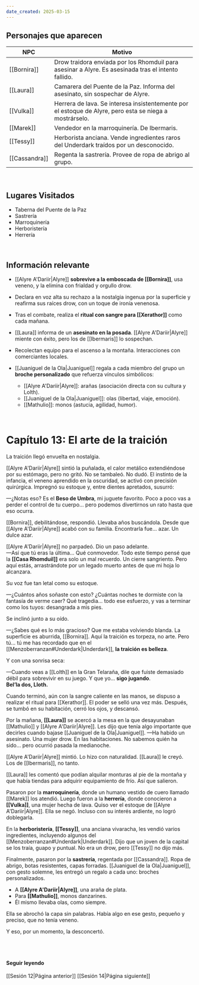 ```yaml
---
date_created: 2025-03-15
---
```




## Personajes que aparecen

|   NPC   |                   Motivo                   | 
|---------|--------------------------------------------| 
| [[Bornira]] | Drow traidora enviada por los Rhomduil para asesinar a Alyre. Es asesinada tras el intento fallido.| 
| [[Laura]] | Camarera del Puente de la Paz. Informa del asesinato, sin sospechar de Alyre.|
| [[Vulka]] | Herrera de lava. Se interesa insistentemente por el estoque de Alyre, pero esta se niega a mostrárselo.|
| [[Marek]] | Vendedor en la marroquinería. De Ibermaris.|
| [[Tessy]] | Herborista anciana. Vende ingredientes raros del Underdark traídos por un desconocido.|
| [[Cassandra]] | Regenta la sastrería. Provee de ropa de abrigo al grupo. |

<br>

## Lugares Visitados
- Taberna del Puente de la Paz
- Sastrería
- Marroquinería
- Herboristería
- Herrería

<br>

## Información relevante
- [[Alyre A'Dariir|Alyre]] **sobrevive a la emboscada de [[Bornira]]**, usa veneno, y la elimina con frialdad y orgullo drow.

- Declara en voz alta su rechazo a la nostalgia ingenua por la superficie y reafirma sus raíces drow, con un toque de ironía venenosa.
    
- Tras el combate, realiza el **ritual con sangre para [[Xerathor]]** como cada mañana.

- [[Laura]] informa de un **asesinato en la posada**. [[Alyre A'Dariir|Alyre]] miente con éxito, pero los de [[Ibermaris]] lo sospechan.

- Recolectan equipo para el ascenso a la montaña. Interacciones con comerciantes locales.
    
- [[Juaniguel de la Ola|Juaniguel]] regala a cada miembro del grupo un **broche personalizado** que refuerza vínculos simbólicos:
    
    - [[Alyre A'Dariir|Alyre]]: arañas (asociación directa con su cultura y Lolth).
    - [[Juaniguel de la Ola|Juaniguel]]: olas (libertad, viaje, emoción).
    - [[Mathulio]]: monos (astucia, agilidad, humor).


<br>

# Capítulo 13: El arte de la traición

La traición llegó envuelta en nostalgia.

[[Alyre A'Dariir|Alyre]] sintió la puñalada, el calor metálico extendiéndose por su estómago, pero no gritó. No se tambaleó. No dudó. El instinto de la infancia, el veneno aprendido en la oscuridad, se activó con precisión quirúrgica. Impregnó su estoque y, entre dientes apretados, susurró:

—¿Notas eso? Es el **Beso de Umbra**, mi juguete favorito. Poco a poco vas a perder el control de tu cuerpo… pero podemos divertirnos un rato hasta que eso ocurra.

[[Bornira]], debilitándose, respondió. Llevaba años buscándola. Desde que [[Alyre A'Dariir|Alyre]] acabó con su familia. Encontrarla fue… azar. Un dulce azar.

[[Alyre A'Dariir|Alyre]] no parpadeó. Dio un paso adelante.  
—Así que tú eras la última… Qué conmovedor. Todo este tiempo pensé que la **[[Casa Rhomduil]]** era solo un mal recuerdo. Un cierre sangriento. Pero aquí estás, arrastrándote por un legado muerto antes de que mi hoja lo alcanzara.

Su voz fue tan letal como su estoque.

—¿Cuántos años soñaste con esto? ¿Cuántas noches te dormiste con la fantasía de verme caer? Qué tragedia… todo ese esfuerzo, y vas a terminar como los tuyos: desangrada a mis pies.

Se inclinó junto a su oído.

—¿Sabes qué es lo más gracioso? Que me estaba volviendo blanda. La superficie es aburrida, [[Bornira]]. Aquí la traición es torpeza, no arte. Pero tú… tú me has recordado que en el [[Menzoberranzan#Underdark|Underdark]], **la traición es belleza**.

Y con una sonrisa seca:

—Cuando veas a [[Lolth]] en la Gran Telaraña, dile que fuiste demasiado débil para sobrevivir en su juego. Y que yo… **sigo jugando**.  
**Bel’la dos, Lloth.**

Cuando terminó, aún con la sangre caliente en las manos, se dispuso a realizar el ritual para [[Xerathor]]. El poder se selló una vez más. Después, se tumbó en su habitación, cerró los ojos, y descansó.

Por la mañana, **[[Laura]]** se acercó a la mesa en la que desayunaban [[Mathulio]] y [[Alyre A'Dariir|Alyre]]. Les dijo que tenía algo importante que decirles cuando bajase [[Juaniguel de la Ola|Juaniguel]].
—Ha habido un asesinato. Una mujer drow. En las habitaciones. No sabemos quién ha sido… pero ocurrió pasada la medianoche.

[[Alyre A'Dariir|Alyre]] mintió. Lo hizo con naturalidad. [[Laura]] le creyó. Los de [[Ibermaris]], no tanto.

[[Laura]] les comentó que podían alquilar monturas al pie de la montaña y que había tiendas para adquirir equipamiento de frío. Así que salieron.

Pasaron por la **marroquinería**, donde un humano vestido de cuero llamado [[Marek]] los atendió. Luego fueron a la **herrería**, donde conocieron a **[[Vulka]]**, una mujer hecha de lava. Quiso ver el estoque de [[Alyre A'Dariir|Alyre]]. Ella se negó. Incluso con su interés ardiente, no logró doblegarla.

En la **herboristería**, **[[Tessy]]**, una anciana vivaracha, les vendió varios ingredientes, incluyendo algunos del [[Menzoberranzan#Underdark|Underdark]]. Dijo que un joven de la capital se los traía, guapo y puntual. No era un drow, pero [[Tessy]] no dijo más.

Finalmente, pasaron por la **sastrería**, regentada por [[Cassandra]]. Ropa de abrigo, botas resistentes, capas forradas. [[Juaniguel de la Ola|Juaniguel]], con gesto solemne, les entregó un regalo a cada uno: broches personalizados.

- A **[[Alyre A'Dariir|Alyre]]**, una araña de plata.
- Para **[[Mathulio]]**, monos danzarines.
- Él mismo llevaba olas, como siempre.
    

Ella se abrochó la capa sin palabras. Había algo en ese gesto, pequeño y preciso, que no tenía veneno.

Y eso, por un momento, la desconcertó.



<br>

<br>

#### Seguir leyendo

[[Sesión 12|Página anterior]]
[[Sesión 14|Página siguiente]]

